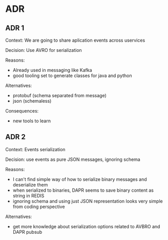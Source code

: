 # ADR

## ADR 1
Context: We are going to share aplication events across uservices

Decision: Use AVRO for serialization

Reasons:
- Already used in messaging like Kafka
- good tooling set to generate classes for java and python

Alternatives:
- protobuf (schema separated from message)
- json (schemaless)

Consequences:
- new tools to learn

## ADR 2
Context: Events serialization

Decision: use events as pure JSON messages, ignoring schema

Reasons:
- I can't find simple way of how to serialize binary messages and deserialize them
- when serialized to binaries, DAPR seems to save binary content as string in REDIS
- ignoring schema and using just JSON representation looks very simple from coding perspective

Alternatives:
- get more knowledge about serialization options related to AVBRO and DAPR pubsub
